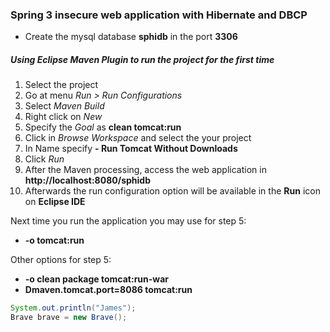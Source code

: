 ### Spring 3 insecure web application with Hibernate and DBCP

- Create the mysql database **sphidb** in the port **3306**

##### Using Eclipse Maven Plugin to run the project for the first time

1. Select the project
2. Go at menu *Run > Run Configurations*
3. Select *Maven Build* 
4. Right click on *New* 
5. Specify the *Goal* as **clean tomcat:run**
6. Click in *Browse Workspace* and select the your project
7. In Name specify **<Project-Name> - Run Tomcat Without Downloads** 
7. Click *Run*
8. After the Maven processing, access the web application in **http://localhost:8080/sphidb**
9. Afterwards the run configuration option will be available in the **Run** icon on **Eclipse IDE**

Next time you run the application you may use for step 5: 
* **-o tomcat:run**

Other options for step 5:
* **-o clean package tomcat:run-war**
* **Dmaven.tomcat.port=8086 tomcat:run**


```java
System.out.println("James");
Brave brave = new Brave();
```
